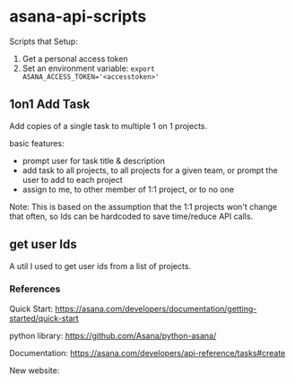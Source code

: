 # asana-api-scripts

Scripts that 
Setup:
1. Get a personal access token
2. Set an environment variable: `export ASANA_ACCESS_TOKEN='<accesstoken>'`

## 1on1 Add Task

Add copies of a single task to multiple 1 on 1 projects.

basic features:
- prompt user for task title & description
- add task to all projects, to all projects for a given team, or prompt the user to add to each project
- assign to me, to other member of 1:1 project, or to no one

Note: This is based on the assumption that the 1:1 projects won't change that often, so Ids can be hardcoded to save time/reduce API calls.

## get user Ids
A util I used to get user ids from a list of projects.

### References
Quick Start:
https://asana.com/developers/documentation/getting-started/quick-start

python library:
https://github.com/Asana/python-asana/

Documentation:
https://asana.com/developers/api-reference/tasks#create

New website:
